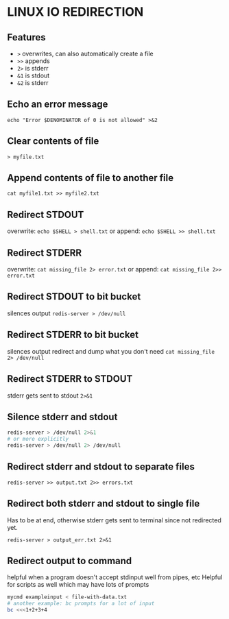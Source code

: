 # LINUX IO REDIRECTION

## Features
- `>` overwrites, can also automatically create a file
- `>>` appends
- `2>` is stderr
- `&1` is stdout
- `&2` is stderr

## Echo an error message
`echo "Error $DENOMINATOR of 0 is not allowed" >&2`

## Clear contents of file
`> myfile.txt`

## Append contents of file to another file
`cat myfile1.txt >> myfile2.txt`

## Redirect STDOUT
overwrite: `echo $SHELL > shell.txt`
or append: `echo $SHELL >> shell.txt`

## Redirect STDERR
overwrite: `cat missing_file 2> error.txt`
or append: `cat missing_file 2>> error.txt`

## Redirect STDOUT to bit bucket
silences output
`redis-server > /dev/null`

## Redirect STDERR to bit bucket
silences output
redirect and dump what you don't need
`cat missing_file 2> /dev/null`

## Redirect STDERR to STDOUT
stderr gets sent to stdout
`2>&1`

## Silence stderr and stdout
```bash
redis-server > /dev/null 2>&1
# or more explicitly
redis-server > /dev/null 2> /dev/null
```

## Redirect stderr and stdout to separate files
`redis-server >> output.txt 2>> errors.txt`

## Redirect both stderr and stdout to single file
Has to be at end, otherwise stderr gets
sent to terminal since not redirected yet.

`redis-server > output_err.txt 2>&1`

## Redirect output to command
helpful when a program doesn't accept stdinput well from pipes, etc
Helpful for scripts as well which may have lots of prompts
```bash
mycmd exampleinput < file-with-data.txt
# another example: bc prompts for a lot of input
bc <<<1+2+3+4
```